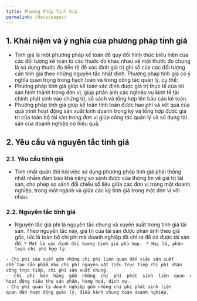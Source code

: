 ```yaml
---
title: Phương Pháp Tính Giá
permalink: /docs/pages/
---
```

## 1. Khái niệm và ý nghĩa của phương pháp tính giá 
* Tính giá là một phương pháp kế toán để quy đổi hình thức biểu hiện của các đối tượng kế toán từ các thước đo 
khác nhau về một thước đo chung là sử dụng thước đo tiền tệ để xác định giá trị ghi sổ của các đối tượng cần tính giá theo những nguyên tắc nhất định. 
Phương pháp tính giá có ý nghĩa quan trọng trong hạch toán và trong công tác quản lý, cụ thể: 
* Phương pháp tính giá giúp kế toán xác định được giá trị thực tế của tài sản hình thành trong đơn vị, giúp phản ánh các nghiệp vụ kinh tế tài chính phát sinh vào chứng từ, sổ sách và tổng hợp lên báo cáo kế toán. 
* Phương pháp tính giá giúp kế toán tính toán được hao phí và kết quả của quá trình hoạt động sản xuất kinh doanh trong kỳ và tổng hợp được giá trị của toàn bộ tài sản trong đơn vị giúp công tác quản lý và sử dụng tài sản của doanh nghiệp có hiệu quả. 
## 2. Yêu cầu và nguyên tắc tính giá 
### 2.1. Yêu cầu tính giá 
* Tính nhất quán đòi hỏi việc sử dụng phương pháp tính giá phải 
thống nhất nhằm đảm bảo khả năng so sánh được của thông tin về giá 
trị tài sản, cho phép so sánh đối chiếu số liệu giữa các đơn vị trong 
một doanh nghiệp, trong một ngành và giữa các kỳ tính giá trong một 
đơn vị với nhau. 
### 2.2. Nguyên tắc tính giá 
* Nguyên tắc giá phí là nguyên tắc chung và xuyên suất trong tính giá tài  sản. Theo nguyên tắc này, giá trị của tài sản  được phản ánh theo giá gốc, tức là toàn bộ chi phí mà doanh nghiệp đã chi ra để có được tài sản đó. 
`* Một là xác định đối tượng tính giá phù hợp. `
`* Hai là, phân loại chi phí hợp lý.`

```sh
- Chi phí sản xuất gồm những chi phí liên quan đến việc sản xuất 
chế tạo sản phẩm như chi phí nguyên vật liệu trực tiếp chi phí nhân 
công trực tiếp, chi phí sản xuất chung.  
-  Chi  phí  bán  hàng  gồm  những  chi  phí  phát  sinh  liên  quan  đến 
hoạt động tiêu thụ sản phẩm, hàng hoá, dịch vụ. 
- Chi phí quản lý doanh nghiệp gồm những chi phí phát sinh liên 
quan đến hoạt động quản lý, điều hành chung toàn doanh nghiệp. 
```
